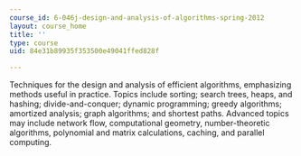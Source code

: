 ```yaml
---
course_id: 6-046j-design-and-analysis-of-algorithms-spring-2012
layout: course_home
title: ''
type: course
uid: 84e31b89935f353500e49041ffed828f

---
```

Techniques for the design and analysis of efficient algorithms, emphasizing methods useful in practice. Topics include sorting; search trees, heaps, and hashing; divide-and-conquer; dynamic programming; greedy algorithms; amortized analysis; graph algorithms; and shortest paths. Advanced topics may include network flow, computational geometry, number-theoretic algorithms, polynomial and matrix calculations, caching, and parallel computing.

